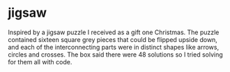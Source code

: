# jigsaw
Inspired by a jigsaw puzzle I received as a gift one Christmas. The puzzle contained sixteen square grey pieces that could be flipped upside down, and each of the interconnecting parts were in distinct shapes like arrows, circles and crosses. The box said there were 48 solutions so I tried solving for them all with code.
